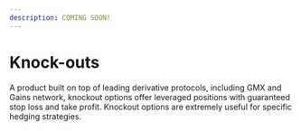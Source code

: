 ```yaml
---
description: COMING SOON!
---
```


# Knock-outs

A product built on top of leading derivative protocols, including GMX and Gains network, knockout options offer leveraged positions with guaranteed stop loss and take profit. Knockout options are extremely useful for specific hedging strategies.

